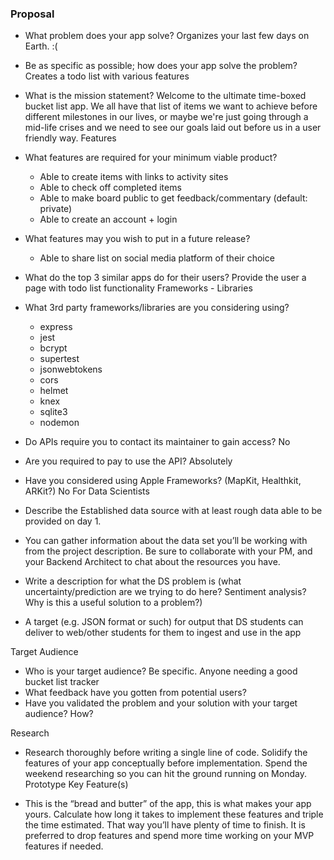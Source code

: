 ### Proposal

- What problem does your app solve?
	Organizes your last few days on Earth. :(
- Be as specific as possible; how does your app solve the problem?
	Creates a todo list with various features
- What is the mission statement?
	Welcome to the ultimate time-boxed bucket list app. We all have that list of items we want to achieve before different milestones in our lives, or maybe we're just going through a mid-life crises and we need to see our goals laid out before us in a user friendly way.
Features

- What features are required for your minimum viable product?
	- Able to create items with links to activity sites
	- Able to check off completed items
	- Able to make board public to get feedback/commentary (default: private)
	- Able to create an account + login
- What features may you wish to put in a future release?
	- Able to share list on social media platform of their choice
- What do the top 3 similar apps do for their users?
	Provide the user a page with todo list functionality
Frameworks - Libraries

- What 3rd party frameworks/libraries are you considering using?
	- express
	- jest
	- bcrypt
	- supertest
	- jsonwebtokens
	- cors 
	- helmet
	- knex
	- sqlite3
	- nodemon

- Do APIs require you to contact its maintainer to gain access?
	No
- Are you required to pay to use the API?
	Absolutely
- Have you considered using Apple Frameworks? (MapKit, Healthkit, ARKit?)
	No
For Data Scientists


- Describe the Established data source with at least rough data able to be provided on day 1. 
- You can gather information about the data set you’ll be working with from the project description. Be sure to collaborate with your PM, and your Backend Architect to chat about the resources you have.
- Write a description for what the DS problem is (what uncertainty/prediction are we trying to do here? Sentiment analysis? Why is this a useful solution to a problem?)
- A target (e.g. JSON format or such) for output that DS students can deliver to web/other students for them to ingest and use in the app

Target Audience

- Who is your target audience? Be specific.
	Anyone needing a good bucket list tracker
- What feedback have you gotten from potential users?
- Have you validated the problem and your solution with your target audience? How?

Research

- Research thoroughly before writing a single line of code. Solidify the features of your app conceptually before implementation. Spend the weekend researching so you can hit the ground running on Monday.
Prototype Key Feature(s)

- This is the “bread and butter” of the app, this is what makes your app yours. Calculate how long it takes to implement these features and triple the time estimated. That way you’ll have plenty of time to finish. It is preferred to drop features and spend more time working on your MVP features if needed.


